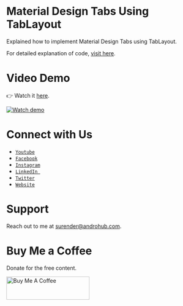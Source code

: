 # Material Design Tabs Using TabLayout
Explained how to implement Material Design Tabs using TabLayout. 

For detailed explanation of code, [visit here](http://www.androhub.com/android-material-design-tabs-using-tablayout/).

# Video Demo
👉 Watch it <a href="https://youtu.be/DyyNxJtYTBc">here</a>.
<br>

[![Watch demo](http://i3.ytimg.com/vi/DyyNxJtYTBc/hqdefault.jpg)](https://youtu.be/DyyNxJtYTBc)

# Connect with Us
- <a href="https://www.youtube.com/channel/@Androhub" target="_blank">`Youtube`</a>
- <a href="https://www.facebook.com/androhubtutorial/" target="_blank">`Facebook`</a>
- <a href="https://www.instagram.com/androhub_tutorial" target="_blank">`Instagram`</a>
- <a href="https://www.linkedin.com/in/surender-kumar-681472a8?originalSubdomain=in" target="_blank">`LinkedIn `</a>
- <a href="https://twitter.com/sonusurender0/" target="_blank">`Twitter`</a>
- <a href="http://www.androhub.com/" target="_blank">`Website`</a>

# Support
Reach out to me at surender@androhub.com.

# Buy Me a Coffee
Donate for the free content.

<a href="https://www.buymeacoffee.com/androhub" target="_blank"><img src="https://cdn.buymeacoffee.com/buttons/v2/default-yellow.png" alt="Buy Me A Coffee" style="height: 60px !important;width: 217px !important;" ></a>
